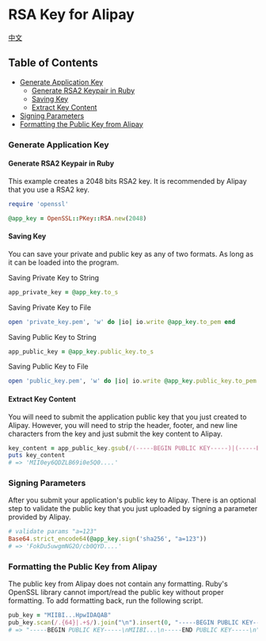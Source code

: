 # RSA Key for Alipay

[中文](rsa_key_cn.md)

## Table of Contents

* [Generate Application Key](#generate-application-key)
  * [Generate RSA2 Keypair in Ruby](#generate-rsa2-keypair-in-ruby)
  * [Saving Key](#saving-key)
  * [Extract Key Content](#extract-key-content)
* [Signing Parameters](#signing-parameters)
* [Formatting the Public Key from Alipay](#formatting-the-public-key-from-alipay)

### Generate Application Key
#### Generate RSA2 Keypair in Ruby
This example creates a 2048 bits RSA2 key. It is recommended by Alipay that
you use a RSA2 key.
```ruby
require 'openssl'

@app_key = OpenSSL::PKey::RSA.new(2048)
```
#### Saving Key
You can save your private and public key as any of two formats. As long as it can be loaded into the program.

Saving Private Key to String
```ruby
app_private_key = @app_key.to_s
```

Saving Private Key to File
```ruby
open 'private_key.pem', 'w' do |io| io.write @app_key.to_pem end
```

Saving Public Key to String
```ruby
app_public_key = @app_key.public_key.to_s
```

Saving Public Key to File
```ruby
open 'public_key.pem', 'w' do |io| io.write @app_key.public_key.to_pem end
```

#### Extract Key Content
You will need to submit the application public key that you just created
to Alipay. However, you will need to strip the header, footer, and new line
characters from the key and just submit the key content to Alipay.
```ruby
key_content = app_public_key.gsub(/(-----BEGIN PUBLIC KEY-----)|(-----END PUBLIC KEY-----)|(\n)/, "")
puts key_content
# => 'MII0ey6QDZLB69i0e5Q0....'
```

### Signing Parameters
After you submit your application's public key to Alipay. There is an optional
step to validate the public key that you just uploaded by signing a parameter
provided by Alipay.

```ruby
# validate params "a=123"
Base64.strict_encode64(@app_key.sign('sha256', "a=123"))
# => 'FokDu5uwgmNG2O/cb0QYD....'
```

### Formatting the Public Key from Alipay
The public key from Alipay does not contain any formatting. Ruby's OpenSSL
library cannot import/read the public key without proper formatting. To add
formatting back, run the following script.

```ruby
pub_key = "MIIBI...HpwIDAQAB"
pub_key.scan(/.{64}|.+$/).join("\n").insert(0, "-----BEGIN PUBLIC KEY-----\n").insert(-1, "\n-----END PUBLIC KEY-----\n")
# => "-----BEGIN PUBLIC KEY-----\nMIIBI...\n-----END PUBLIC KEY-----\n"
```

